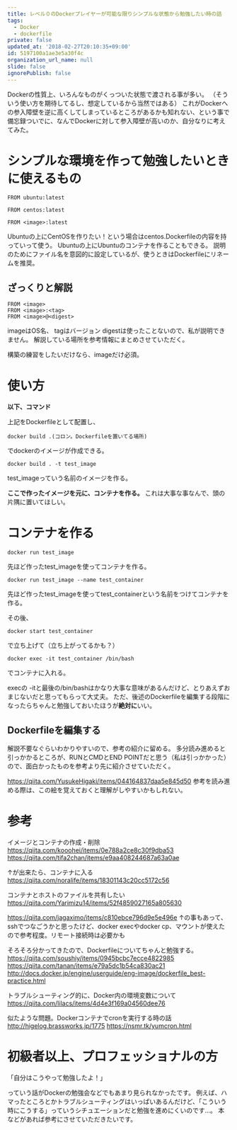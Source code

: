 ```yaml
---
title: レベル０のDockerプレイヤーが可能な限りシンプルな状態から勉強したい時の話
tags:
  - Docker
  - dockerfile
private: false
updated_at: '2018-02-27T20:10:35+09:00'
id: 5197100a1ae3e5a30f4c
organization_url_name: null
slide: false
ignorePublish: false
---
```

Dockerの性質上、いろんなものがくっついた状態で渡される事が多い。
（そういう使い方を期待してるし、想定しているから当然ではある）
これがDockerへの参入障壁を逆に高くしてしまっているところがあるかも知れない、という事で備忘録ついでに、なんでDockerに対して参入障壁が高いのか、自分なりに考えてみた。

# シンプルな環境を作って勉強したいときに使えるもの

``` ubuntu.Dockerfile
FROM ubuntu:latest
```

``` centos.Dockerfile
FROM centos:latest
```

``` other.Dockerfile
FROM <image>:latest
```

Ubuntuの上にCentOSを作りたい！という場合はcentos.Dockerfileの内容を持っていって使う。
Ubuntuの上にUbuntuのコンテナを作ることもできる。
説明のためにファイル名を意図的に設定しているが、使うときはDockerfileにリネームを推奨。

## ざっくりと解説

``` torisetsu.Dockerfile
FROM <image>
FROM <image>:<tag>
FROM <image>@<digest>
```

imageはOS名、
tagはバージョン
digestは使ったことないので、私が説明できません。
解説している場所を参考情報にまとめさせていただく。

構築の練習をしたいだけなら、imageだけ必須。

# 使い方
**以下、コマンド**

上記をDockerfileとして配置し、
```
docker build .(コロン。Dockerfileを置いてる場所)
```
でdockerのイメージが作成できる。
```
docker build . -t test_image
```
test_imageっていう名前のイメージを作る。

**ここで作ったイメージを元に、コンテナを作る。**
これは大事な事なんで、頭の片隅に置いてほしい。

# コンテナを作る
```
docker run test_image
```
先ほど作ったtest_imageを使ってコンテナを作る。
```
docker run test_image --name test_container
```
先ほど作ったtest_imageを使ってtest_containerという名前をつけてコンテナを作る。

その後、
```
docker start test_container
```
で立ち上げて（立ち上がってるかも？）
```
docker exec -it test_container /bin/bash
```
でコンテナに入れる。

execの -itと最後の/bin/bashはかなり大事な意味があるんだけど、とりあえずおまじないだと思ってもらって大丈夫。
ただ、後述のDockerfileを編集する段階になったらちゃんと勉強しておいたほうが**絶対に**いい。

## Dockerfileを編集する
解説不要なぐらいわかりやすいので、参考の紹介に留める。
多分読み進めると引っかかるところが、RUNとCMDとEND POINTだと思う（私は引っかかった）ので、面白かったものを参考より先に紹介させていただく。

https://qiita.com/YusukeHigaki/items/044164837daa5e845d50
参考を読み進める際は、この絵を覚えておくと理解がしやすいかもしれない。

# 参考
イメージとコンテナの作成・削除
https://qiita.com/kooohei/items/0e788a2ce8c30f9dba53
https://qiita.com/tifa2chan/items/e9aa408244687a63a0ae

↑が出来たら、コンテナに入る
https://qiita.com/noralife/items/18301143c20cc5172c56

コンテナとホストのファイルを共有したい
https://qiita.com/Yarimizu14/items/52f4859027165a805630

https://qiita.com/jagaximo/items/c810ebce796d9e5e496e
↑の事もあって、sshでつなごうかと思ったけど、docker execやdocker cp、マウントが使えたので参考程度。リモート接続時は必要かも

そろそろ分かってきたので、Dockerfileについてちゃんと勉強する。
https://qiita.com/soushiy/items/0945bcbc7ecce4822985
https://qiita.com/tanan/items/e79a5dc1b54ca830ac21
http://docs.docker.jp/engine/userguide/eng-image/dockerfile_best-practice.html

トラブルシューティング的に、Docker内の環境変数について
https://qiita.com/lilacs/items/4d4e3f169a04560dee76

似たような問題。Dockerコンテナでcronを実行する時の話
http://higelog.brassworks.jp/1775
https://nsmr.tk/yumcron.html

# 初級者以上、プロフェッショナルの方
「自分はこうやって勉強したよ！」

っていう話がDockerの勉強会などでもあまり見られなかったです。
例えば、ハマったところとかトラブルシューティングはいっぱいあるんだけど、「こういう時にこうする」っていうシチュエーションだと勉強を進めにくいのです…。
本などがあれば参考にさせていただきたいです。

